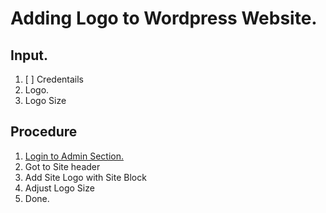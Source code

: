 # Adding Logo to Wordpress Website. 

## Input. 
1. [ ] Credentails 
2. Logo. 
3. Logo Size 

## Procedure

1. [Login to Admin Section.](login_to_admin.md)
2. Got to Site header 
3. Add Site Logo with Site Block
4. Adjust Logo Size 
5. Done. 
